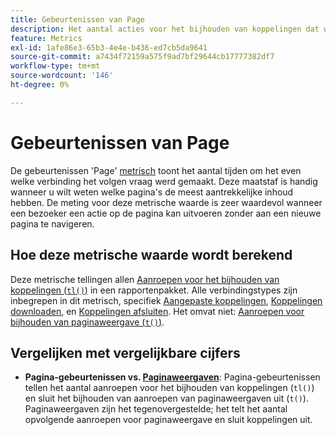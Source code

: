 ```yaml
---
title: Gebeurtenissen van Page
description: Het aantal acties voor het bijhouden van koppelingen dat wordt geactiveerd.
feature: Metrics
exl-id: 1afe86e3-65b3-4e4e-b436-ed7cb5da9641
source-git-commit: a7434f72159a575f9ad7bf29644cb17777382df7
workflow-type: tm+mt
source-wordcount: '146'
ht-degree: 0%

---
```


# Gebeurtenissen van Page

De gebeurtenissen &#39;Page&#39; [metrisch](overview.md) toont het aantal tijden om het even welke verbinding het volgen vraag werd gemaakt. Deze maatstaf is handig wanneer u wilt weten welke pagina&#39;s de meest aantrekkelijke inhoud hebben. De meting voor deze metrische waarde is zeer waardevol wanneer een bezoeker een actie op de pagina kan uitvoeren zonder aan een nieuwe pagina te navigeren.

## Hoe deze metrische waarde wordt berekend

Deze metrische tellingen allen [Aanroepen voor het bijhouden van koppelingen (`tl()`)](/help/implement/vars/functions/tl-method.md) in een rapportenpakket. Alle verbindingstypes zijn inbegrepen in dit metrisch, specifiek [Aangepaste koppelingen](../dimensions/custom-link.md), [Koppelingen downloaden](../dimensions/download-link.md), en [Koppelingen afsluiten](../dimensions/exit-link.md). Het omvat niet: [Aanroepen voor bijhouden van paginaweergave (`t()`)](/help/implement/vars/functions/t-method.md).

## Vergelijken met vergelijkbare cijfers

* **Pagina-gebeurtenissen vs. [Paginaweergaven](page-views.md)**: Pagina-gebeurtenissen tellen het aantal aanroepen voor het bijhouden van koppelingen (`tl()`) en sluit het bijhouden van aanroepen van paginaweergaven uit (`t()`). Paginaweergaven zijn het tegenovergestelde; het telt het aantal opvolgende aanroepen voor paginaweergave en sluit koppelingen uit.
